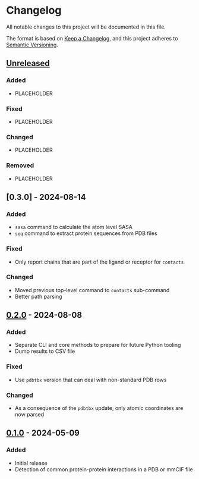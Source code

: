 # Changelog

All notable changes to this project will be documented in this file.

The format is based on [Keep a Changelog](https://keepachangelog.com/en/1.1.0/),
and this project adheres to [Semantic Versioning](https://semver.org/spec/v2.0.0.html).

## [Unreleased]

### Added

- PLACEHOLDER

### Fixed

- PLACEHOLDER

### Changed

- PLACEHOLDER

### Removed

- PLACEHOLDER

## [0.3.0] - 2024-08-14

### Added

- `sasa` command to calculate the atom level SASA
- `seq` command to extract protein sequences from PDB files

### Fixed

- Only report chains that are part of the ligand or receptor for `contacts`

### Changed

- Moved previous top-level command to `contacts` sub-command
- Better path parsing

## [0.2.0] - 2024-08-08

### Added

- Separate CLI and core methods to prepare for future Python tooling
- Dump results to CSV file

### Fixed

- Use `pdbtbx` version that can deal with non-standard PDB rows

### Changed

- As a consequence of the `pdbtbx` update, only atomic coordinates are now parsed


## [0.1.0] - 2024-05-09

### Added

- Initial release
- Detection of common protein-protein interactions in a PDB or mmCIF file

[unreleased]: https://github.com/y1zhou/arpeggia/compare/v0.3.0...HEAD
[0.2.0]: https://github.com/y1zhou/arpeggia/releases/tag/v0.3.0
[0.2.0]: https://github.com/y1zhou/arpeggia/releases/tag/v0.2.0
[0.1.0]: https://github.com/y1zhou/arpeggia/releases/tag/v0.1.0

